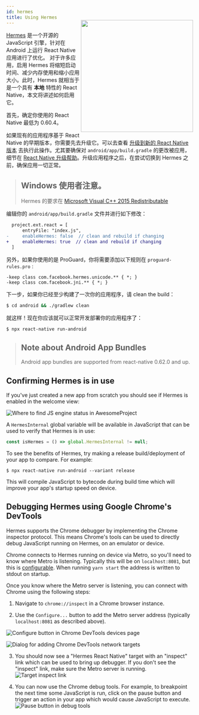 ```yaml
---
id: hermes
title: Using Hermes
---
```


<a href="https://hermesengine.dev">
  <img width="300" height="300" style="float: right; margin: -30px 4px 0;" src="https://hermesengine.dev/img/logo.svg"/>
</a>

[Hermes](https://hermesengine.dev) 是一个开源的 JavaScript 引擎，针对在 Android 上运行 React Native 应用进行了优化。 对于许多应用，启用 Hermes 将缩短启动时间、减少内存使用和缩小应用大小。此时，Hermes 就相当于是一个具有 **本地** 特性的 React Native，本文将讲述如何启用它。

首先，确定你使用的 React Native 最低为 0.60.4。


如果现有的应用程序基于 React Native 的早期版本，你需要先去升级它。可以去查看 [升级到新的 React Native 版本](/docs/upgrading) 去执行此操作。尤其要确保对 `android/app/build.gradle` 的更改被应用，细节在 [React Native 升级帮助](https://react-native-community.github.io/upgrade-helper/?from=0.59.0)。升级应用程序之后，在尝试切换到 Hermes 之前，确保应用一切正常。

> ## Windows 使用者注意。
>
> Hermes 的要求在 [Microsoft Visual C++ 2015 Redistributable](https://www.microsoft.com/en-us/download/details.aspx?id=48145)

编辑你的 `android/app/build.gradle` 文件并进行如下修改：

```diff
  project.ext.react = [
      entryFile: "index.js",
-     enableHermes: false  // clean and rebuild if changing
+     enableHermes: true  // clean and rebuild if changing
  ]
```

另外，如果你使用的是 ProGuard，你将需要添加以下规则在 `proguard-rules.pro` :

```
-keep class com.facebook.hermes.unicode.** { *; }
-keep class com.facebook.jni.** { *; }
```

下一步，如果你已经至少构建了一次你的应用程序，请 clean the build：

```sh
$ cd android && ./gradlew clean
```

就这样！现在你应该就可以正常开发部署你的应用程序了：

```sh
$ npx react-native run-android
```

> ## Note about Android App Bundles
>
> Android app bundles are supported from react-native 0.62.0 and up.

## Confirming Hermes is in use

If you've just created a new app from scratch you should see if Hermes is enabled in the welcome view:

![Where to find JS engine status in AwesomeProject](assets/HermesApp.jpg)

A `HermesInternal` global variable will be available in JavaScript that can be used to verify that Hermes is in use:

```jsx
const isHermes = () => global.HermesInternal != null;
```

To see the benefits of Hermes, try making a release build/deployment of your app to compare. For example:

```shell
$ npx react-native run-android --variant release
```

This will compile JavaScript to bytecode during build time which will improve your app's startup speed on device.

## Debugging Hermes using Google Chrome's DevTools

Hermes supports the Chrome debugger by implementing the Chrome inspector protocol. This means Chrome's tools can be used to directly debug JavaScript running on Hermes, on an emulator or device.

Chrome connects to Hermes running on device via Metro, so you'll need to know where Metro is listening. Typically this will be on `localhost:8081`, but this is [configurable](https://facebook.github.io/metro/docs/en/configuration). When running `yarn start` the address is written to stdout on startup.

Once you know where the Metro server is listening, you can connect with Chrome using the following steps:

1. Navigate to `chrome://inspect` in a Chrome browser instance.

2. Use the `Configure...` button to add the Metro server address (typically `localhost:8081` as described above).

![Configure button in Chrome DevTools devices page](assets/HermesDebugChromeConfig.png)

![Dialog for adding Chrome DevTools network targets](assets/HermesDebugChromeMetroAddress.png)

3. You should now see a "Hermes React Native" target with an "inspect" link which can be used to bring up debugger. If you don't see the "inspect" link, make sure the Metro server is running. ![Target inspect link](assets/HermesDebugChromeInspect.png)

4. You can now use the Chrome debug tools. For example, to breakpoint the next time some JavaScript is run, click on the pause button and trigger an action in your app which would cause JavaScript to execute. ![Pause button in debug tools](assets/HermesDebugChromePause.png)
